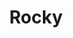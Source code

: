 ---
pid: CH940
title: Rocky
location_transcription: Girad Ave
zipcode: '19130'
outside_phl: 
neighborhood: Art Museum,Francisville
age: '24'
age_range: 20-29
instagram: 
image_file_name: CH_940.jpg
proposal_transcription: "//Philadelphia: City of Sisterly & Brotherly Love//"
topic: Brotherly Love,Philadelphia,Love
topic_summary: 0, 0, 0
type: Other No Form
keywords_other: brotherly love, philadelphia, sisterly love
credit: 
image_labels: 
twitter: 
facebook: 
permalink: "/monuments/ch940/"
layout: item-page
---